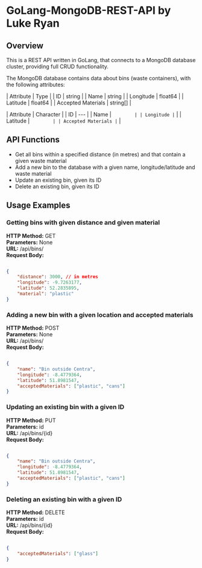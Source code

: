 # GoLang-MongoDB-REST-API by Luke Ryan

## Overview
This is a REST API written in GoLang, that connects to a MongoDB database cluster, providing full CRUD functionality.

The MongoDB database contains data about bins (waste containers), with the following attributes:

| Attribute               | Type |
| ID                      | string |
| Name                    | string |
| Longitude               | float64 |
| Latitude                | float64 |
| Accepted Materials      | string[] |

| Attribute     | Character |
| ID      | ---       |
| Name | `         |
| Longitude | `         |
| Latitude | `         |
| Accepted Materials | `         |

## API Functions
- Get all bins within a specified distance (in metres) and that contain a given waste material
- Add a new bin to the database with a given name, longitude/latitude and waste material
- Update an existing bin, given its ID
- Delete an existing bin, given its ID

## Usage Examples

### Getting bins with given distance and given material
**HTTP Method:** GET  
**Parameters:** None  
**URL:** /api/bins/  
**Request Body:**  
```json

{
    "distance": 3000, // in metres
    "longitude": -9.7263177,
    "latitude": 52.2835895,
    "material": "plastic"
}

```

### Adding a new bin with a given location and accepted materials
**HTTP Method:** POST  
**Parameters:** None  
**URL:** /api/bins/  
**Request Body:**  
```json

{
    "name": "Bin outside Centra",
    "longitude": -8.4779364,
    "latitude": 51.8981547,
    "acceptedMaterials": ["plastic", "cans"]
}

```

### Updating an existing bin with a given ID
**HTTP Method:** PUT  
**Parameters:** id  
**URL:** /api/bins/{id}  
**Request Body:**  
```json

{
    "name": "Bin outside Centra",
    "longitude": -8.4779364,
    "latitude": 51.8981547,
    "acceptedMaterials": ["plastic", "cans"]
}

```

### Deleting an existing bin with a given ID
**HTTP Method:** DELETE  
**Parameters:** id  
**URL:** /api/bins/{id}  
**Request Body:**  
```json

{
    "acceptedMaterials": ["glass"]
}

```
